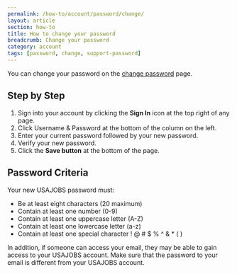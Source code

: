 ```yaml
---
permalink: /how-to/account/password/change/
layout: article
section: how-to
title: How to change your password
breadcrumb: Change your password
category: account
tags: [password, change, support-password]
---
```


You can change your password on the [change password](https://www.usajobs.gov/Applicant/Profile/EditPassword) page.

## Step by Step

1. Sign into your account by clicking the **Sign In** icon at the top right of any page.
2. Click Username & Password at the bottom of the column on the left. 
3. Enter your current password followed by your new password.
4. Verify your new password.
5. Click the **Save button** at the bottom of the page.

## Password Criteria

Your new USAJOBS password must:

* Be at least eight characters (20 maximum)
* Contain at least one number (0-9)
* Contain at least one uppercase letter (A-Z)
* Contain at least one lowercase letter (a-z)
* Contain at least one special character ! @ # $ % ^ & * ( )

In addition, if someone can access your email, they may be able to gain access to your USAJOBS account. Make sure that the password to your email is different from your USAJOBS account.
